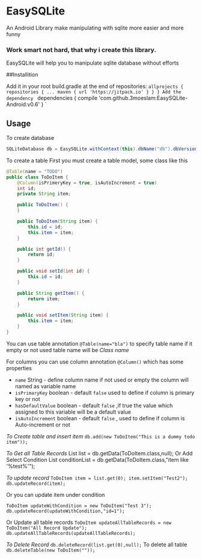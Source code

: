 # EasySQLite
An Android Library make manipulating with sqlite more easier and more funny

### Work smart not hard, that why i create this library.
EasySQLite will help you to manipulate sqlite database without efforts


##Installition

Add it in your root build.gradle at the end of repositories:
`allprojects {
    repositories {
        ...
        maven { url 'https://jitpack.io' }
    }
}
Add the dependency
`
dependencies {
        compile 'com.github.3moeslam:EasySQLite-Android:v0.6'
}
`

## Usage
To create database
```java
SQLiteDatabase db = EasySQLite.withContext(this).dbName("db").dbVersion(1).withModel(new ToDoItem()).getInstance();
```

To create a table
First you must create a table model, some class like this
``` java
@Table(name = "TODO")
public class ToDoItem {
    @Column(isPrimeryKey = true, isAutoIncrement = true)
    int id;
    private String item;

    public ToDoItem() {
    }

    public ToDoItem(String item) {
        this.id = id;
        this.item = item;
    }

    public int getId() {
        return id;
    }

    public void setId(int id) {
        this.id = id;
    }

    public String getItem() {
        return item;
    }

    public void setItem(String item) {
        this.item = item;
    }
}
```

You can use table annotation ``` @Table(name="bla") ``` to specify table name if it empty or not used table name will be *Class name*

For columns you can use column annotation `@Column()` which has some properties
+ ```name``` String - define column name if not used or empty the column will named as variable name
+ ```isPrimaryKey``` boolean - default `false` used to define if column is primary key or not
+ ```hasDefaultValue``` boolean - default `false` ,if true the value which assigned to this variable will be a default value
+ ```isAutoIncrement``` boolean - default `false` , used to define if column is Auto-increment or not

*To Create table and insert item*
`db.add(new ToDoItem("This is a dummy todo item"));`

*To Get all Table Records*
List<ToDoItem> list = db.getData(ToDoItem.class,null);
Or Add Select Condition
List<ToDoItem> conditionList = db.getData(ToDoItem.class,"item like '%test%'");

*To update record*
`ToDoItem item = list.get(0);
item.setItem("Test2");
db.updateRecord(item);`

Or you can update item under condition

`ToDoItem updateWithCondition = new ToDoItem("Test 3");
db.updateRecord(updateWithCondition,"id=1");`

Or Update all table records
`ToDoItem updateAllTableRecords = new ToDoItem("All Record Update");
db.updateAllTableRecords(updateAllTableRecords);`


*To Delete Record*
`db.deleteRecord(list.get(0),null);`
To delete all table
`db.deleteTable(new ToDoItem(""));`


